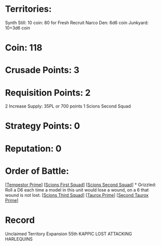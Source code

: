 # Territories: 
Synth Still: 10 coin: 80 for Fresh Recruit
Narco Den: 6d6 coin
Junkyard: 10+3d6 coin

# Coin: 118

# Crusade Points: 3

# Requisition Points: 2
2 Increase Supply: 35PL or 700 points
1 Scions Second Squad

# Strategy Points: 0

# Reputation: 0

# Order of Battle:
[[Tempestor Prime]]
[[Scions First Squad]]
[[Scions Second Squad]]
    * Grizzled: Roll a D6 each time a model in this unit would lose a wound, on a 6 that wound is not lost.
[[Scions Third Squad]]
[[Taurox Prime]]
[[Second Taurox Prime]]

# Record
Unclaimed Territory Expansion
55th KAPPIC LOST ATTACKING HARLEQUINS

[//begin]: # "Autogenerated link references for markdown compatibility"
[Tempestor Prime]: tempestor-prime "Tempestor Prime"
[Scions First Squad]: scions-first-squad "Scions First Squad"
[Scions Second Squad]: scions-second-squad "Scions Second Squad"
[Scions Third Squad]: scions-third-squad "Scions Third Squad"
[Taurox Prime]: taurox-prime "Taurox Prime"
[Second Taurox Prime]: second-taurox-prime "Second Taurox Prime"
[//end]: # "Autogenerated link references"